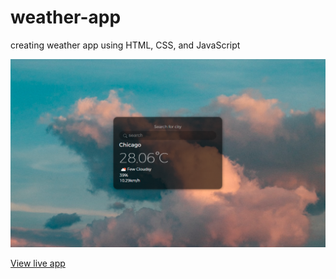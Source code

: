 # weather-app
creating weather app using HTML, CSS, and JavaScript

![App Preview](https://raw.githubusercontent.com/karmaforlife/weather-app/main/app.PNG)


[View live app](https://riadhmouamnia.github.io/weather-app/)
